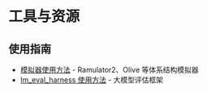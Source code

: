 # 工具与资源


## 使用指南

- [模拟器使用方法](simulators.md) - Ramulator2、Olive 等体系结构模拟器
- [lm_eval_harness 使用方法](lm_eval_harness.md) - 大模型评估框架



